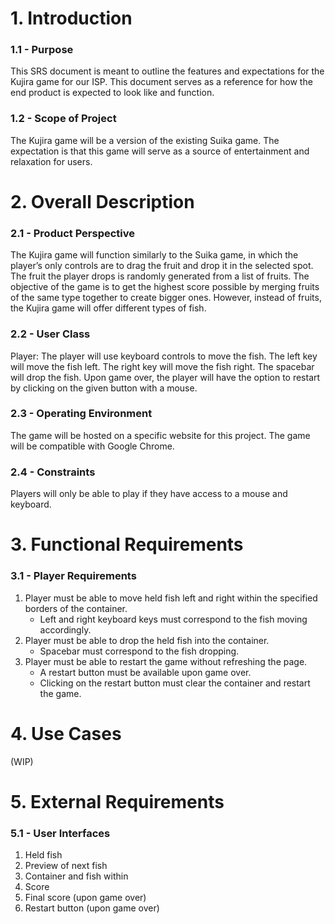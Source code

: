 # 1. Introduction

### 1.1 - Purpose
This SRS document is meant to outline the features and expectations for the Kujira game for our ISP. This document serves as a reference for how the end product is expected to look like and function.

### 1.2 - Scope of Project
The Kujira game will be a version of the existing Suika game. The expectation is that this game will serve as a source of entertainment and relaxation for users.

# 2. Overall Description

### 2.1 - Product Perspective
The Kujira game will function similarly to the Suika game, in which the player’s only controls are to drag the fruit and drop it in the selected spot. The fruit the player drops is randomly generated from a list of fruits. The objective of the game is to get the highest score possible by merging fruits of the same type together to create bigger ones. However, instead of fruits, the Kujira game will offer different types of fish.

### 2.2 - User Class
Player: The player will use keyboard controls to move the fish. The left key will move the fish left. The right key will move the fish right. The spacebar will drop the fish. Upon game over, the player will have the option to restart by clicking on the given button with a mouse.

### 2.3 - Operating Environment
The game will be hosted on a specific website for this project. The game will be compatible with Google Chrome.

### 2.4 - Constraints
Players will only be able to play if they have access to a mouse and keyboard.

# 3. Functional Requirements

### 3.1 - Player Requirements
1. Player must be able to move held fish left and right within the specified borders of the container.
    - Left and right keyboard keys must correspond to the fish moving accordingly.
2. Player must be able to drop the held fish into the container.
    - Spacebar must correspond to the fish dropping.
3. Player must be able to restart the game without refreshing the page.
    - A restart button must be available upon game over.
    - Clicking on the restart button must clear the container and restart the game.

# 4. Use Cases
(WIP)

# 5. External Requirements

### 5.1 - User Interfaces
1. Held fish
2. Preview of next fish
3. Container and fish within
4. Score
5. Final score (upon game over)
6. Restart button (upon game over)
